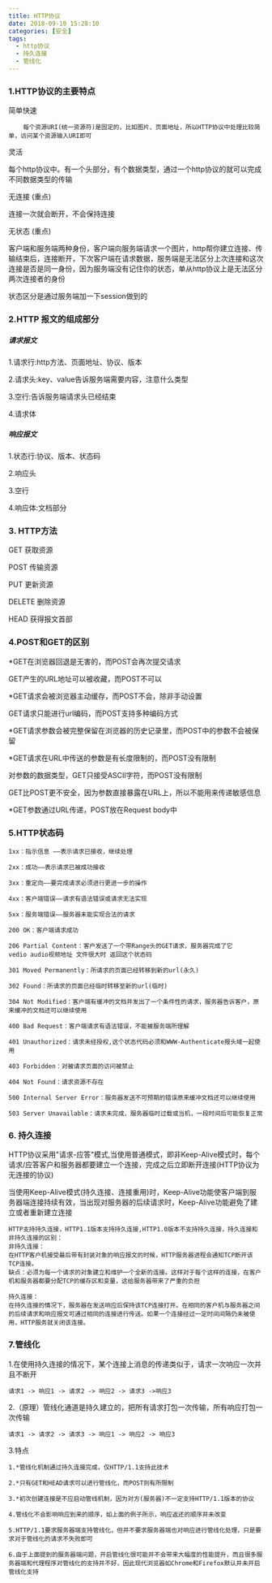 ```yaml
---
title: HTTP协议
date: 2018-09-10 15:28:10
categories: [安全]
tags:
  - http协议
  - 持久连接
  - 管线化
---
```


### 1.HTTP协议的主要特点

简单快速

        每个资源URI(统一资源符)是固定的，比如图片、页面地址，所以HTTP协议中处理比较简单，访问某个资源输入URI即可

灵活

每个http协议中。有一个头部分，有个数据类型，通过一个http协议的就可以完成不同数据类型的传输

无连接 (重点)

连接一次就会断开，不会保持连接

无状态 (重点)
<!-- more -->
客户端和服务端两种身份，客户端向服务端请求一个图片，http帮你建立连接、传输结束后，连接断开，下次客户端在请求数据，服务端是无法区分上次连接和这次连接是否是同一身份，因为服务端没有记住你的状态，单从http协议上是无法区分两次连接者的身份

状态区分是通过服务端加一下session做到的



### 2.HTTP 报文的组成部分

##### 请求报文

1.请求行:http方法、页面地址、协议、版本

2.请求头:key、value告诉服务端需要内容，注意什么类型

3.空行:告诉服务端请求头已经结束

4.请求体

##### 响应报文

1.状态行:协议、版本、状态码

2.响应头

3.空行

4.响应体:文档部分



### 3. HTTP方法

GET    获取资源

POST    传输资源

PUT        更新资源

DELETE    删除资源

HEAD        获得报文首部



### 4.POST和GET的区别

*GET在浏览器回退是无害的，而POST会再次提交请求

GET产生的URL地址可以被收藏，而POST不可以

*GET请求会被浏览器主动缓存，而POST不会，除非手动设置

GET请求只能进行url编码，而POST支持多种编码方式

*GET请求参数会被完整保留在浏览器的历史记录里，而POST中的参数不会被保留

*GET请求在URL中传送的参数是有长度限制的，而POST没有限制

对参数的数据类型，GET只接受ASCII字符，而POST没有限制

GET比POST更不安全，因为参数直接暴露在URL上，所以不能用来传递敏感信息

*GET参数通过URL传递，POST放在Request body中



### 5.HTTP状态码

    1xx：指示信息 ——表示请求已接收，继续处理

    2xx：成功——表示请求已被成功接收

    3xx：重定向——要完成请求必须进行更进一步的操作

    4xx：客户端错误——请求有语法错误或请求无法实现

    5xx：服务端错误——服务器未能实现合法的请求

    200 OK：客户端请求成功

    206 Partial Content：客户发送了一个带Range头的GET请求，服务器完成了它
    vedio audio视频地址 文件很大时 返回这个状态码

    301 Moved Permanently：所请求的页面已经转移到新的url(永久)

    302 Found：所请求的页面已经临时转移至新的url(临时)

    304 Not Modified：客户端有缓冲的文档并发出了一个条件性的请求，服务器告诉客户，原来缓冲的文档还可以继续使用

    400 Bad Request：客户端请求有语法错误，不能被服务端所理解

    401 Unauthorized：请求未经授权,这个状态代码必须和WWW-Authenticate报头域一起使用

    403 Forbidden：对被请求页面的访问被禁止

    404 Not Found：请求资源不存在

    500 Internal Server Error：服务器发送不可预期的错误原来缓冲文档还可以继续使用

    503 Server Unavailable：请求未完成，服务器临时过载或当机，一段时间后可能恢复正常



### 6. 持久连接

HTTP协议采用"请求-应答"模式,当使用普通模式，即非Keep-Alive模式时，每个请求/应答客户和服务器都要建立一个连接，完成之后立即断开连接(HTTP协议为无连接的协议)

当使用Keep-Alive模式(持久连接、连接重用)时，Keep-Alive功能使客户端到服务器端连接持续有效，当出现对服务器的后续请求时，Keep-Alive功能避免了建立或者重新建立连接

    HTTP支持持久连接，HTTP1.1版本支持持久连接,HTTP1.0版本不支持持久连接，持久连接和非持久连接的区别：
    非持久连接：
    在HTTP客户机接受最后带有封装对象的响应报文的时候，HTTP服务器进程会通知TCP断开该TCP连接。 
    缺点：必须为每一个请求的对象建立和维护一个全新的连接。这样对于每个这样的连接，在客户机和服务器都要分配TCP的缓存区和变量，这给服务器带来了严重的负担

    持久连接：
    在持久连接的情况下，服务器在发送响应后保持该TCP连接打开。在相同的客户机与服务器之间的后续请求和响应报文可通过相同的连接进行传送。如果一个连接经过一定时间间隔仍未被使用，HTTP服务就关闭该连接。



### 7.管线化

1.在使用持久连接的情况下，某个连接上消息的传递类似于，请求一次响应一次并且不断开

    请求1 -> 响应1 -> 请求2 -> 响应2 -> 请求3 ->响应3

2.（原理）管线化通道是持久建立的，把所有请求打包一次传输，所有响应打包一次传输 

    请求1 -> 请求2 -> 请求3 -> 响应1 -> 响应2 -> 响应3

3.特点

            
    1.*管线化机制通过持久连接完成，仅HTTP/1.1支持此技术

    2.*只有GET和HEAD请求可以进行管线化，而POST则有所限制

    3.*初次创建连接是不应启动管线机制，因为对方(服务器)不一定支持HTTP/1.1版本的协议

    4.管线化不会影响响应到来的顺序，如上面的例子所示，响应返还的顺序并未改变

    5.HTTP/1.1要求服务器端支持管线化，但并不要求服务器端也对响应进行管线化处理，只是要求对于管线化的请求不失败即可

    6.由于上面提到的服务器端问题，开启管线化很可能并不会带来大幅度的性能提升，而且很多服务器端和代理程序对管线化的支持并不好，因此现代浏览器如Chrome和Firefox默认并未开启管线化支持